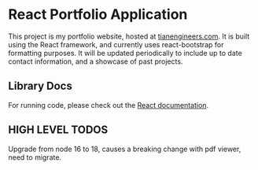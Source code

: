 # React Portfolio Application

This project is my portfolio website, hosted at [tianengineers.com](https://tianengineers.com). It is built using the React framework, and currently
uses react-bootstrap for formatting purposes. It will be updated periodically to include up to date contact information, 
and a showcase of past projects. 

## Library Docs

For running code, please check out the [React documentation](https://reactjs.org/).

## HIGH LEVEL TODOS

Upgrade from node 16 to 18, causes a breaking change with pdf viewer, need to migrate.